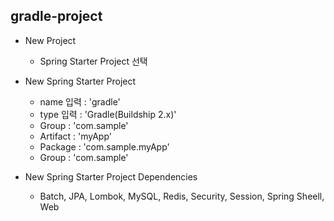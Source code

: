 ## gradle-project
* New Project
   * Spring Starter Project 선택

* New Spring Starter Project
   * name 입력 : 'gradle'
   * type 입력 : 'Gradle(Buildship 2.x)'
   * Group : 'com.sample'
   * Artifact : 'myApp'
   * Package : 'com.sample.myApp'
   * Group : 'com.sample'

* New Spring Starter Project Dependencies
   * Batch, JPA, Lombok, MySQL, Redis, Security, Session, Spring Sheell, Web


